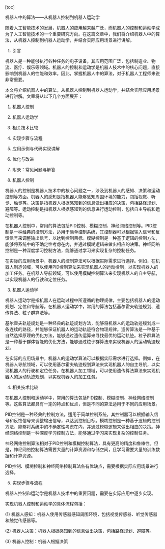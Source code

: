 
[toc]                    
                
                
机器人中的算法——从机器人控制到机器人运动学

随着人工智能技术的发展，机器人的应用越来越广泛，而机器人的控制和运动学成为了人工智能技术的一个重要研究方向。在这篇文章中，我们将介绍机器人中的算法，从机器人控制到机器人运动学，并结合实际应用场景进行讲解。

1. 引言

机器人是一种能够执行各种任务的电子设备，其应用范围广泛，包括制造业、物流、医疗、娱乐等领域。机器人的控制和运动学是机器人技术中的核心问题，直接影响到机器人的性能和效率。因此，掌握机器人中的算法，对于机器人工程师来说非常重要。

本文将介绍机器人中的算法，从机器人控制到机器人运动学，并结合实际应用场景进行讲解。文章将从以下几个方面展开：

1. 机器人控制

2. 机器人运动学

3. 相关技术比较

4. 实现步骤与流程

5. 应用示例与代码实现讲解

6. 优化与改进

7. 附录：常见问题与解答

2. 机器人控制

机器人的控制是机器人技术中的核心问题之一，涉及到机器人的感知、决策和运动控制等方面。机器人的感知是指机器人能够感知周围环境的能力，包括视觉、听觉、触觉等。决策是指机器人根据感知到的信息做出相应的决策，包括路径规划、避障等。运动控制是指机器人根据感知到的信息进行运动控制，包括自主导航和运动控制等。

在机器人控制中，常用的算法包括PID控制、模糊控制、神经网络控制等。PID控制是一种经典的控制方法，适用于简单控制系统，其控制器可以根据输入信号和反馈信号来调整输出信号，以达到控制目标。模糊控制是一种基于逻辑的控制方法，能够将系统中的不确定性考虑在内，并通过模糊逻辑来做出相应的决策。神经网络控制是一种深度学习控制方法，能够通过学习来实现复杂的控制任务。

在实际的应用场景中，机器人的控制算法可以根据实际需求进行选择。例如，在机器人制造领域，可以使用PID控制算法来实现机器人的运动控制，以实现机器人的加工任务。在机器人导航领域，可以使用模糊控制算法来实现机器人的自主导航，以实现机器人的行驶和定位任务。

3. 机器人运动学

机器人运动学是指机器人在运动过程中所遵循的物理规律，主要包括机器人的运动规划、定位和导航等。在机器人运动学中，常用的算法包括基尔霍夫轨迹规划、遗传算法、粒子群算法等。

基尔霍夫轨迹规划是一种经典的轨迹规划方法，能够将机器人的运动轨迹规划成一条连续的路径，并能够保证机器人的运动轨迹符合物理规律。遗传算法是一种基于自然选择原理的优化方法，能够通过遗传运算来寻找最优的运动轨迹。粒子群算法是一种基于群体智能的优化方法，能够通过粒子群算法来实现机器人的运动轨迹规划。

在实际的应用场景中，机器人的运动学算法可以根据实际需求进行选择。例如，在机器人导航领域，可以使用基尔霍夫轨迹规划算法来实现机器人的自主导航，以实现机器人的行驶和定位任务。在机器人加工领域，可以使用遗传算法算法来实现机器人的运动轨迹规划，以实现机器人的加工任务。

4. 相关技术比较

在机器人控制和运动学中，常用的算法包括PID控制、模糊控制、神经网络控制等。这些算法都具有一定的特点和优点，但是不同的算法适用于不同的应用场景。

PID控制是一种经典的控制方法，适用于简单控制系统，其控制器可以根据输入信号和反馈信号来调整输出信号，以达到控制目标。模糊控制是一种基于逻辑的控制方法，能够将系统中的不确定性考虑在内，并通过模糊逻辑来做出相应的决策。神经网络控制是一种深度学习控制方法，能够通过学习来实现复杂的控制任务。

神经网络控制算法相对于PID控制和模糊控制算法，具有更高的精度和鲁棒性。但是，神经网络控制算法需要大量的计算资源和存储空间，且学习需要大量的训练数据和计算资源。

PID控制、模糊控制和神经网络控制算法各有优缺点，需要根据实际应用场景进行选择。

5. 实现步骤与流程

机器人控制和运动学是机器人技术中的重要问题，需要在实际应用中逐步实现。

实现机器人控制和运动学的具体流程包括：

(1) 机器人感知：机器人使用传感器感知周围环境，包括视觉传感器、听觉传感器和触觉传感器等。

(2) 机器人决策：机器人根据感知到的信息做出决策，包括路径规划、避障等。

(3) 机器人控制：机器人根据决策

